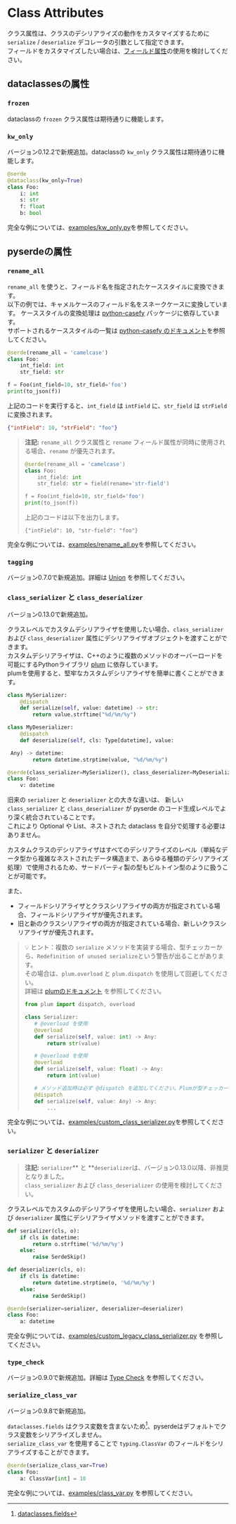 # Class Attributes

クラス属性は、クラスのデシリアライズの動作をカスタマイズするために `serialize` / `deserialize` デコレータの引数として指定できます。  
フィールドをカスタマイズしたい場合は、[フィールド属性](field-attributes.md)の使用を検討してください。

## dataclassesの属性

### **`frozen`**

dataclassの `frozen` クラス属性は期待通りに機能します。

### **`kw_only`**

バージョン0.12.2で新規追加。dataclassの `kw_only` クラス属性は期待通りに機能します。

```python
@serde
@dataclass(kw_only=True)
class Foo:
    i: int
    s: str
    f: float
    b: bool
```

完全な例については、[examples/kw_only.py](https://github.com/yukinarit/pyserde/blob/main/examples/kw_only.py)を参照してください。

## pyserdeの属性

### **`rename_all`**

`rename_all` を使うと、フィールド名を指定されたケーススタイルに変換できます。  
以下の例では、キャメルケースのフィールド名をスネークケースに変換しています。
ケーススタイルの変換処理は [python-casefy](https://github.com/dmlls/python-casefy) パッケージに依存しています。  
サポートされるケーススタイルの一覧は [python-casefy のドキュメント](https://dmlls.github.io/python-casefy/api.html)を参照してください。

```python
@serde(rename_all = 'camelcase')
class Foo:
    int_field: int
    str_field: str

f = Foo(int_field=10, str_field='foo')
print(to_json(f))
```

上記のコードを実行すると、`int_field` は `intField` に、`str_field` は `strField` に変換されます。

```json
{"intField": 10, "strField": "foo"}
```

> **注記:** `rename_all` クラス属性と `rename` フィールド属性が同時に使用される場合、`rename` が優先されます。
>
> ```python
> @serde(rename_all = 'camelcase')
> class Foo:
>     int_field: int
>     str_field: str = field(rename='str-field')
>
> f = Foo(int_field=10, str_field='foo')
> print(to_json(f))
> ```
> 上記のコードは以下を出力します。
> ```
> {"intField": 10, "str-field": "foo"}
> ```

完全な例については、[examples/rename_all.py](https://github.com/yukinarit/pyserde/blob/main/examples/rename_all.py)を参照してください。

### **`tagging`**

バージョン0.7.0で新規追加。詳細は [Union](union.md) を参照してください。

### **`class_serializer`** と **`class_deserializer`**

バージョン0.13.0で新規追加。  

クラスレベルでカスタムデシリアライザを使用したい場合、`class_serializer` および `class_deserializer` 属性にデシリアライザオブジェクトを渡すことができます。  
カスタムデシリアライザは、C++のように複数のメソッドのオーバーロードを可能にするPythonライブラリ [plum](https://github.com/beartype/plum) に依存しています。  
plumを使用すると、堅牢なカスタムデシリアライザを簡単に書くことができます。

```python
class MySerializer:
    @dispatch
    def serialize(self, value: datetime) -> str:
        return value.strftime("%d/%m/%y")

class MyDeserializer:
    @dispatch
    def deserialize(self, cls: Type[datetime], value:

 Any) -> datetime:
        return datetime.strptime(value, "%d/%m/%y")

@serde(class_serializer=MySerializer(), class_deserializer=MyDeserializer())
class Foo:
    v: datetime
```

旧来の `serializer` と `deserializer` との大きな違いは、 新しい`class_serializer` と `class_deserializer` が pyserde のコード生成レベルでより深く統合されていることです。  
これにより Optional や List、ネストされた dataclass を自分で処理する必要はありません。  

カスタムクラスのデシリアライザはすべてのデシリアライズのレベル（単純なデータ型から複雑なネストされたデータ構造まで、あらゆる種類のデシリアライズ処理）で使用されるため、サードパーティ製の型もビルトイン型のように扱うことが可能です。

また、
* フィールドシリアライザとクラスシリアライザの両方が指定されている場合、フィールドシリアライザが優先されます。
* 旧と新のクラスシリアライザの両方が指定されている場合、新しいクラスシリアライザが優先されます。

> 💡 ヒント：複数の `serialize` メソッドを実装する場合、型チェッカーから、`Redefinition of unused serialize`という警告が出ることがあります。  
> その場合は、`plum.overload` と `plum.dispatch` を使用して回避してください。  
> 詳細は [plumのドキュメント](https://beartype.github.io/plum/integration.html) を参照してください。
>
> ```python
> from plum import dispatch, overload
> 
> class Serializer:
>    # @overload を使用
>    @overload
>    def serialize(self, value: int) -> Any:
>        return str(value)
>
>    # @overload を使用
>    @overload
>    def serialize(self, value: float) -> Any:
>        return int(value)
>
>    # メソッド追加時は必ず @dispatch を追加してください。Plumが型チェッカーからの警告を消してくれます
>    @dispatch
>    def serialize(self, value: Any) -> Any:
>        ...
> ```

完全な例については、[examples/custom_class_serializer.py](https://github.com/yukinarit/pyserde/blob/main/examples/custom_class_serializer.py)を参照してください。


### **`serializer`** と **`deserializer`**

> **注記:** `serializer`** と **`deserializer`は、バージョン0.13.0以降、非推奨となりました。  
> `class_serializer` および `class_deserializer` の使用を検討してください。

クラスレベルでカスタムのデシリアライザを使用したい場合、`serializer` および `deserializer` 属性にデシリアライザメソッドを渡すことができます。

```python
def serializer(cls, o):
    if cls is datetime:
        return o.strftime('%d/%m/%y')
    else:
        raise SerdeSkip()

def deserializer(cls, o):
    if cls is datetime:
        return datetime.strptime(o, '%d/%m/%y')
    else:
        raise SerdeSkip()

@serde(serializer=serializer, deserializer=deserializer)
class Foo:
    a: datetime
```

完全な例については、[examples/custom_legacy_class_serializer.py](https://github.com/yukinarit/pyserde/blob/main/examples/custom_legacy_class_serializer.py) を参照してください。

### **`type_check`**

バージョン0.9.0で新規追加。詳細は [Type Check](type-check.md) を参照してください。

### **`serialize_class_var`**

バージョン0.9.8で新規追加。  

`dataclasses.fields` はクラス変数を含まないため[^1]、pyserdeはデフォルトでクラス変数をシリアライズしません。  
`serialize_class_var` を使用することで `typing.ClassVar` のフィールドをシリアライズすることができます。

```python
@serde(serialize_class_var=True)
class Foo:
    a: ClassVar[int] = 10
```

完全な例については、[examples/class_var.py](https://github.com/yukinarit/pyserde/blob/main/examples/class_var.py) を参照してください。

[^1]: [dataclasses.fields](https://docs.python.org/3/library/dataclasses.html#dataclasses.fields)
